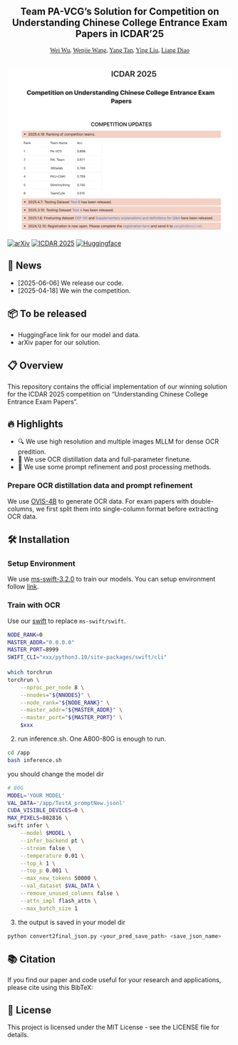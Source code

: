 <p align="center">
  <h2 align="center" style="margin-top: -30px;">Team PA-VCG’s Solution for Competition on
Understanding Chinese College Entrance Exam
Papers in ICDAR’25</h2>
</p>

<div style="font-family: charter;" align="center">
    <a href="https://github.com/Dejavuvvw" target="_blank">Wei Wu</a>,
    <a href="https://www.zhihu.com/people/wenjtop" target="_blank">Wenjie Wang</a>,
    <a href="tanyang1231@163.com" target="_blank">Yang Tan</a>,
    <a href="liuying234@163.com" target="_blank">Ying Liu</a>,
    <a href="diaoliang91@gmail.com" target="_blank">Liang Diao</a>
</div>

<br>
<p align="center">
  <img src="images/rank.jpg" alt="Method Overview" width="600">
</p>

[![arXiv](https://img.shields.io/badge/arXiv-2502.17422-b31b1b.svg)]()
[![ICDAR 2025](https://img.shields.io/badge/ICDAR-2025-green.svg)](https://note.kxsz.net/share/b0d4b929-232d-460d-9107-374a15d6767f)
[![Huggingface](https://img.shields.io/badge/Huggingface-orange.svg)]()

## 📰 News 
- [2025-06-06] We release our code.
- [2025-04-18] We win the competition.

## 📦 To be released
- HuggingFace link for our model and data.
- arXiv paper for our solution.

## 📋 Overview

This repository contains the official implementation of our winning solution for the ICDAR 2025 competition on “Understanding Chinese College Entrance Exam Papers”.

## 🔥 Highlights

- 🔍 We use high resolution and multiple images MLLM for dense OCR predition.
- 📸 We use OCR distillation data and full-parameter finetune.
- 💪 We use some prompt refinement and post processing methods.

### Prepare OCR distillation data and prompt refinement
We use [OVIS-4B](https://huggingface.co/AIDC-AI/Ovis2-4B) to generate OCR data. For exam papers with double-columns, we first split them into single-column format before extracting OCR data.

## 🛠️ Installation

### Setup Environment
We use [ms-swift-3.2.0](https://github.com/modelscope/ms-swift/tree/v3.2.0) to train our models. You can setup environment follow [link](https://github.com/modelscope/ms-swift/tree/v3.2.0?tab=readme-ov-file#%EF%B8%8F-installation).

### Train with OCR
Use our [swift](./swift) to replace `ms-swift/swift`.

```bash
NODE_RANK=0
MASTER_ADDR="0.0.0.0"
MASTER_PORT=8999
SWIFT_CLI="xxx/python3.10/site-packages/swift/cli"

which torchrun
torchrun \
    --nproc_per_node 8 \
    --nnodes="${NNODES}" \
    --node_rank="${NODE_RANK}" \
    --master_addr="${MASTER_ADDR}" \
    --master_port="${MASTER_PORT}" \
    $xxx


```

2. run inference.sh. One A800-80G is enough to run.

```bash
cd /app
bash inference.sh
```

you should change the model dir

```bash
# 80G
MODEL='YOUR MODEL'
VAL_DATA='/app/TestA_promptNew.jsonl'
CUDA_VISIBLE_DEVICES=0 \
MAX_PIXELS=802816 \
swift infer \
    --model $MODEL \
    --infer_backend pt \
    --stream false \
    --temperature 0.01 \
    --top_k 1 \
    --top_p 0.001 \
    --max_new_tokens 50000 \
    --val_dataset $VAL_DATA \
    --remove_unused_columns false \
    --attn_impl flash_attn \
    --max_batch_size 1
```

3. the output is saved in your model dir

```python
python convert2final_json.py <your_pred_save_path> <save_json_name>
```

## 📚 Citation

If you find our paper and code useful for your research and applications, please cite using this BibTeX:

## 📄 License

This project is licensed under the MIT License - see the LICENSE file for details.
